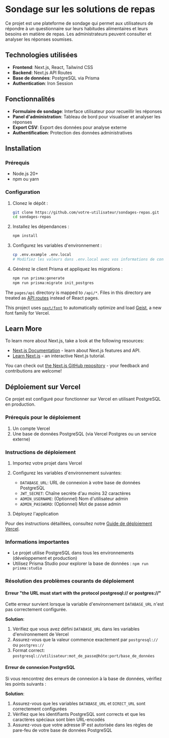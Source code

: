# Sondage sur les solutions de repas

Ce projet est une plateforme de sondage qui permet aux utilisateurs de répondre à un questionnaire sur leurs habitudes alimentaires et leurs besoins en matière de repas. Les administrateurs peuvent consulter et analyser les réponses soumises.

## Technologies utilisées

- **Frontend**: Next.js, React, Tailwind CSS
- **Backend**: Next.js API Routes
- **Base de données**: PostgreSQL via Prisma
- **Authentication**: Iron Session

## Fonctionnalités

- **Formulaire de sondage**: Interface utilisateur pour recueillir les réponses
- **Panel d'administration**: Tableau de bord pour visualiser et analyser les réponses
- **Export CSV**: Export des données pour analyse externe
- **Authentification**: Protection des données administratives

## Installation

### Prérequis

- Node.js 20+
- npm ou yarn

### Configuration

1. Clonez le dépôt :
   ```bash
   git clone https://github.com/votre-utilisateur/sondages-repas.git
   cd sondages-repas
   ```

2. Installez les dépendances :
   ```bash
   npm install
   ```

3. Configurez les variables d'environnement :
   ```bash
   cp .env.example .env.local
   # Modifiez les valeurs dans .env.local avec vos informations de connexion PostgreSQL
   ```

4. Générez le client Prisma et appliquez les migrations :
   ```bash
   npm run prisma:generate
   npm run prisma:migrate init_postgres
   ```

The `pages/api` directory is mapped to `/api/*`. Files in this directory are treated as [API routes](https://nextjs.org/docs/pages/building-your-application/routing/api-routes) instead of React pages.

This project uses [`next/font`](https://nextjs.org/docs/pages/building-your-application/optimizing/fonts) to automatically optimize and load [Geist](https://vercel.com/font), a new font family for Vercel.

## Learn More

To learn more about Next.js, take a look at the following resources:

- [Next.js Documentation](https://nextjs.org/docs) - learn about Next.js features and API.
- [Learn Next.js](https://nextjs.org/learn-pages-router) - an interactive Next.js tutorial.

You can check out [the Next.js GitHub repository](https://github.com/vercel/next.js) - your feedback and contributions are welcome!

## Déploiement sur Vercel

Ce projet est configuré pour fonctionner sur Vercel en utilisant PostgreSQL en production.

### Prérequis pour le déploiement

1. Un compte Vercel
2. Une base de données PostgreSQL (via Vercel Postgres ou un service externe)

### Instructions de déploiement

1. Importez votre projet dans Vercel
2. Configurez les variables d'environnement suivantes:
   - `DATABASE_URL`: URL de connexion à votre base de données PostgreSQL
   - `JWT_SECRET`: Chaîne secrète d'au moins 32 caractères
   - `ADMIN_USERNAME`: (Optionnel) Nom d'utilisateur admin
   - `ADMIN_PASSWORD`: (Optionnel) Mot de passe admin

3. Déployez l'application

Pour des instructions détaillées, consultez notre [Guide de déploiement Vercel](./VERCEL_DEPLOYMENT.md).

### Informations importantes

- Le projet utilise PostgreSQL dans tous les environnements (développement et production)
- Utilisez Prisma Studio pour explorer la base de données : `npm run prisma:studio`

### Résolution des problèmes courants de déploiement

#### Erreur "the URL must start with the protocol postgresql:// or postgres://"

Cette erreur survient lorsque la variable d'environnement `DATABASE_URL` n'est pas correctement configurée.

**Solution**:
1. Vérifiez que vous avez défini `DATABASE_URL` dans les variables d'environnement de Vercel
2. Assurez-vous que la valeur commence exactement par `postgresql://` ou `postgres://`
3. Format correct: `postgresql://utilisateur:mot_de_passe@hôte:port/base_de_données`

#### Erreur de connexion PostgreSQL

Si vous rencontrez des erreurs de connexion à la base de données, vérifiez les points suivants :

**Solution**:
1. Assurez-vous que les variables `DATABASE_URL` et `DIRECT_URL` sont correctement configurées
2. Vérifiez que les identifiants PostgreSQL sont corrects et que les caractères spéciaux sont bien URL-encodés
3. Assurez-vous que votre adresse IP est autorisée dans les règles de pare-feu de votre base de données PostgreSQL
